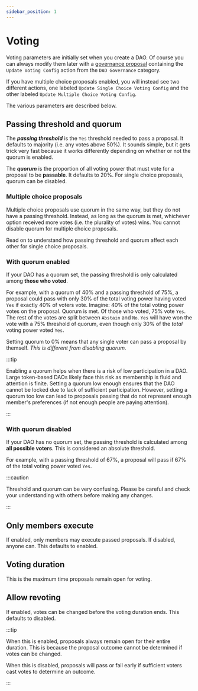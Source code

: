 ```yaml
---
sidebar_position: 1
---
```


# Voting

Voting parameters are initially set when you create a DAO. Of course you can
always modify them later with a [governance proposal](/definitions/proposals)
containing the `Update Voting Config` action from the `DAO Governance` category.

If you have multiple choice proposals enabled, you will instead see two
different actions, one labeled `Update Single Choice Voting Config` and the
other labeled `Update Multiple Choice Voting Config`.

The various parameters are described below.

## Passing threshold and quorum

The **_passing threshold_** is the `Yes` threshold needed to pass a proposal. It
defaults to majority (i.e. any votes above 50%). It sounds simple, but it gets
trick very fast because it works differently depending on whether or not the
quorum is enabled.

The **_quorum_** is the proportion of all voting power that must vote for a
proposal to be **passable**. It defaults to 20%. For single choice proposals,
quorum can be disabled.

### Multiple choice proposals

Multiple choice proposals use quorum in the same way, but they do not have a
passing threshold. Instead, as long as the quorum is met, whichever option
received more votes (i.e. the plurality of votes) wins. You cannot disable
quorum for multiple choice proposals.

Read on to understand how passing threshold and quorum affect each other for
single choice proposals.

### With quorum enabled

If your DAO has a quorum set, the passing threshold is only calculated among
**those who voted**.

For example, with a quorum of 40% and a passing threshold of 75%, a proposal
could pass with only 30% of the total voting power having voted `Yes` if exactly
40% of voters vote. Imagine: 40% of the total voting power votes on the
proposal. Quorum is met. Of those who voted, 75% vote `Yes`. The rest of the
votes are split between `Abstain` and `No`. `Yes` will have won the vote with a
75% threshold of quorum, even though only 30% of the _total_ voting power voted
`Yes`.

Setting quorum to 0% means that any single voter can pass a proposal by
themself. _This is different from disabling quorum._

:::tip

Enabling a quorum helps when there is a risk of low participation in a DAO.
Large token-based DAOs likely face this risk as membership is fluid and
attention is finite. Setting a quorum low enough ensures that the DAO cannot be
locked due to lack of sufficient participation. However, setting a quorum too
low can lead to proposals passing that do not represent enough member's
preferences (if not enough people are paying attention).

:::

### With quorum disabled

If your DAO has no quorum set, the passing threshold is calculated among **all
possible voters**. This is considered an absolute threshold.

For example, with a passing threshold of 67%, a proposal will pass if 67% of the
total voting power voted `Yes`.

:::caution

Threshold and quorum can be very confusing. Please be careful and check your
understanding with others before making any changes.

:::

## Only members execute

If enabled, only members may execute passed proposals. If disabled, anyone can.
This defaults to enabled.

## Voting duration

This is the maximum time proposals remain open for voting.

## Allow revoting

If enabled, votes can be changed before the voting duration ends. This defaults
to disabled.

:::tip

When this is enabled, proposals always remain open for their entire duration.
This is because the proposal outcome cannot be determined if votes can be
changed.

When this is disabled, proposals will pass or fail early if sufficient voters
cast votes to determine an outcome.

:::
